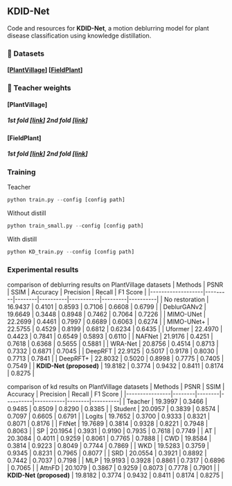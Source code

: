 ## KDID-Net
Code and resources for **KDID-Net**, a motion deblurring model for plant disease classification using knowledge distillation.

### 📁 Datasets

#### [[PlantVillage](https://drive.google.com/file/d/1JtOzI9LVij1rkU71AncbnR4uORQJEyJB/view?usp=sharing)]  [[FieldPlant](https://drive.google.com/file/d/1XP1ECzXdsK9ntAt5IRPjSxpl6eiKrw0d/view?usp=sharing)]


### 📌 Teacher weights

#### [PlantVillage]
##### 1st fold  [[link](https://drive.google.com/file/d/10Ao2gQiKzyhzEEQhM4_HsnhiccpsvJtW/view?usp=sharing)]  2nd fold  [[link](https://drive.google.com/file/d/18EeFr2MQI8Q2vYXTrxU-s_OKHW6zL8Cl/view?usp=sharing)]

#### [FieldPlant]
##### 1st fold  [[link](https://drive.google.com/file/d/1cVYdmdWUDC1yRIn_VUSCc4do5EEFeb9I/view?usp=sharing)]  2nd fold  [[link](https://drive.google.com/file/d/1Txi31udu3UszKmRMJW6KPp5FNiwm4Hq6/view?usp=sharing)]

### Training
Teacher
```python
python train.py --config [config path]
```

Without distill
```python
python train_small.py --config [config path]
```

With distill
```python
python KD_train.py --config [config path]
```

### Experimental results
comparison of deblurring results on PlantVillage datasets
| Methods           | PSNR    | SSIM   | Accuracy | Precision | Recall  | F1 Score |
|-------------------|---------|--------|----------|-----------|---------|----------|
| No restoration    | 16.9437 | 0.4101 | 0.8593   | 0.7106    | 0.6608  | 0.6799   |
| DeblurGANv2       | 19.6649 | 0.3448 | 0.8948   | 0.7462    | 0.7064  | 0.7226   |
| MIMO-UNet         | 22.2699 | 0.4461 | 0.7997   | 0.6689    | 0.6063  | 0.6274   |
| MIMO-UNet+        | 22.5755 | 0.4529 | 0.8199   | 0.6812    | 0.6234  | 0.6435   |
| Uformer           | 22.4970 | 0.4423 | 0.7841   | 0.6549    | 0.5893  | 0.6110   |
| NAFNet            | 21.9176 | 0.4251 | 0.7618   | 0.6368    | 0.5655  | 0.5881   |
| WRA-Net           | 20.8756 | 0.4514 | 0.8713   | 0.7332    | 0.6871  | 0.7045   |
| DeepRFT           | 22.9125 | 0.5017 | 0.9178   | 0.8030    | 0.7713  | 0.7841   |
| DeepRFT+          | 22.8032 | 0.5020 | 0.8998   | 0.7775    | 0.7405  | 0.7549   |
| **KDID-Net (proposed)** | 19.8182 | 0.3774 | 0.9432 | 0.8411 | 0.8174 | 0.8275 |


comparison of kd results on PlantVillage datasets
| Methods         | PSNR   | SSIM   | Accuracy | Precision | Recall | F1 Score |
|----------------|--------|--------|----------|-----------|--------|----------|
| Teacher        | 19.3997 | 0.3466 | 0.9485   | 0.8509    | 0.8290 | 0.8385   |
| Student        | 20.0957 | 0.3839 | 0.8574   | 0.7097    | 0.6605 | 0.6791   |
| Logits         | 19.7652 | 0.3700 | 0.9333   | 0.8321    | 0.8071 | 0.8176   |
| FitNet         | 19.7689 | 0.3814 | 0.9328   | 0.8221    | 0.7948 | 0.8063   |
| SP             | 20.1954 | 0.3931 | 0.9190   | 0.7935    | 0.7618 | 0.7749   |
| AT             | 20.3084 | 0.4011 | 0.9259   | 0.8061    | 0.7765 | 0.7888   |
| CWD            | 19.8584 | 0.3814 | 0.9223   | 0.8049    | 0.7744 | 0.7869   |
| WKD            | 19.5283 | 0.3759 | 0.9345   | 0.8231    | 0.7965 | 0.8077   |
| SRD            | 20.0554 | 0.3921 | 0.8892   | 0.7442    | 0.7037 | 0.7198   |
| MLP            | 19.9193 | 0.3928 | 0.8861   | 0.7317    | 0.6896 | 0.7065   |
| AttnFD         | 20.1079 | 0.3867 | 0.9259   | 0.8073    | 0.7778 | 0.7901   |
| **KDID-Net (proposed)** | 19.8182 | 0.3774 | 0.9432 | 0.8411 | 0.8174 | 0.8275 |



